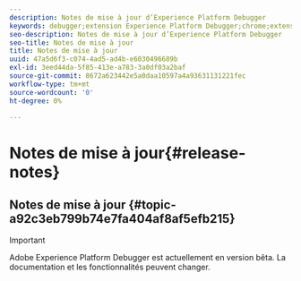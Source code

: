 ```yaml
---
description: Notes de mise à jour d’Experience Platform Debugger
keywords: debugger;extension Experience Platform Debugger;chrome;extension;notes de mise à jour
seo-description: Notes de mise à jour d’Experience Platform Debugger
seo-title: Notes de mise à jour
title: Notes de mise à jour
uuid: 47a5d6f3-c074-4ad5-ad4b-e6030496689b
exl-id: 3eed44da-5f85-413e-a783-3a0df03a2baf
source-git-commit: 8672a623442e5a0daa10597a4a93631131221fec
workflow-type: tm+mt
source-wordcount: '0'
ht-degree: 0%

---
```


# Notes de mise à jour{#release-notes}

## Notes de mise à jour {#topic-a92c3eb799b74e7fa404af8af5efb215}

>[!IMPORTANT]
>
>Adobe Experience Platform Debugger est actuellement en version bêta. La documentation et les fonctionnalités peuvent changer.
